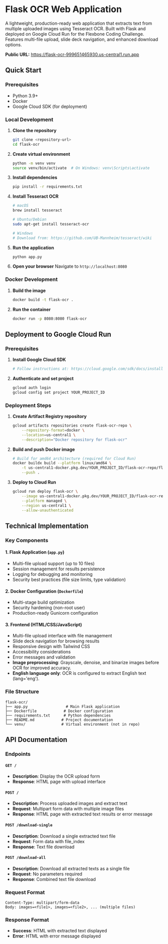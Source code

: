 # Flask OCR Web Application

A lightweight, production-ready web application that extracts text from multiple uploaded images using Tesseract OCR. Built with Flask and deployed on Google Cloud Run for the Flexbone Coding Challenge. Features multi-file upload, slide deck navigation, and enhanced download options.

**Public URL:** https://flask-ocr-999651465930.us-central1.run.app

## Quick Start

### Prerequisites

- Python 3.9+
- Docker
- Google Cloud SDK (for deployment)

### Local Development

1. **Clone the repository**
   ```bash
   git clone <repository-url>
   cd flask-ocr
   ```

2. **Create virtual environment**
   ```bash
   python -m venv venv
   source venv/bin/activate  # On Windows: venv\Scripts\activate
   ```

3. **Install dependencies**
   ```bash
   pip install -r requirements.txt
   ```

4. **Install Tesseract OCR**
   ```bash
   # macOS
   brew install tesseract
   
   # Ubuntu/Debian
   sudo apt-get install tesseract-ocr
   
   # Windows
   # Download from: https://github.com/UB-Mannheim/tesseract/wiki
   ```

5. **Run the application**
   ```bash
   python app.py
   ```

6. **Open your browser**
   Navigate to `http://localhost:8080`

### Docker Development

1. **Build the image**
   ```bash
   docker build -t flask-ocr .
   ```

2. **Run the container**
   ```bash
   docker run -p 8080:8080 flask-ocr
   ```

## Deployment to Google Cloud Run

### Prerequisites

1. **Install Google Cloud SDK**
   ```bash
   # Follow instructions at: https://cloud.google.com/sdk/docs/install
   ```

2. **Authenticate and set project**
   ```bash
   gcloud auth login
   gcloud config set project YOUR_PROJECT_ID
   ```

### Deployment Steps

1. **Create Artifact Registry repository**
   ```bash
   gcloud artifacts repositories create flask-ocr-repo \
       --repository-format=docker \
       --location=us-central1 \
       --description="Docker repository for flask-ocr"
   ```

2. **Build and push Docker image**
   ```bash
   # Build for amd64 architecture (required for Cloud Run)
   docker buildx build --platform linux/amd64 \
       -t us-central1-docker.pkg.dev/YOUR_PROJECT_ID/flask-ocr-repo/flask-ocr:latest \
       --push .
   ```

3. **Deploy to Cloud Run**
   ```bash
   gcloud run deploy flask-ocr \
       --image us-central1-docker.pkg.dev/YOUR_PROJECT_ID/flask-ocr-repo/flask-ocr:latest \
       --platform managed \
       --region us-central1 \
       --allow-unauthenticated
   ```

## Technical Implementation

### Key Components

#### 1. **Flask Application (`app.py`)**
- Multi-file upload support (up to 10 files)
- Session management for results persistence
- Logging for debugging and monitoring
- Security best practices (file size limits, type validation)

#### 2. **Docker Configuration (`Dockerfile`)**
- Multi-stage build optimization
- Security hardening (non-root user)
- Production-ready Gunicorn configuration

#### 3. **Frontend (HTML/CSS/JavaScript)**
- Multi-file upload interface with file management
- Slide deck navigation for browsing results
- Responsive design with Tailwind CSS
- Accessibility considerations
- Error messages and validation
- **Image preprocessing**: Grayscale, denoise, and binarize images before OCR for improved accuracy.
- **English language only**: OCR is configured to extract English text (lang='eng').

### File Structure

```
flask-ocr/
├── app.py                 # Main Flask application
├── Dockerfile            # Docker configuration
├── requirements.txt      # Python dependencies
├── README.md            # Project documentation
└── venv/                # Virtual environment (not in repo)
```

## API Documentation

### Endpoints

#### `GET /`
- **Description**: Display the OCR upload form
- **Response**: HTML page with upload interface

#### `POST /`
- **Description**: Process uploaded images and extract text
- **Request**: Multipart form data with multiple image files
- **Response**: HTML page with extracted text results or error message

#### `POST /download-single`
- **Description**: Download a single extracted text file
- **Request**: Form data with file_index
- **Response**: Text file download

#### `POST /download-all`
- **Description**: Download all extracted texts as a single file
- **Request**: No parameters required
- **Response**: Combined text file download

### Request Format
```
Content-Type: multipart/form-data
Body: images=<file1>, images=<file2>, ... (multiple files)
```

### Response Format
- **Success**: HTML with extracted text displayed
- **Error**: HTML with error message displayed